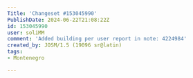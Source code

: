 ```yaml
---
Title: 'Changeset #153045990'
PublishDate: 2024-06-22T21:08:22Z
id: 153045990
user: soliMM
comment: 'Added building per user report in note: 4224984'
created_by: JOSM/1.5 (19096 sr@latin)
tags:
- Montenegro

---
```

